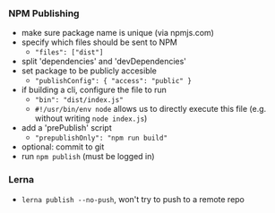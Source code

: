 ### NPM Publishing

- make sure package name is unique (via npmjs.com)
- specify which files should be sent to NPM
  - `"files": ["dist"]`
- split 'dependencies' and 'devDependencies'
- set package to be publicly accesible
  - `"publishConfig": { "access": "public" }`
- if building a cli, configure the file to run
  - `"bin": "dist/index.js"`
  - `#!/usr/bin/env node` allows us to directly execute this file (e.g. without writing `node index.js`)
- add a 'prePublish' script
  - `"prepublishOnly": "npm run build"`
- optional: commit to git
- run `npm publish` (must be logged in)

### Lerna

- `lerna publish --no-push`, won't try to push to a remote repo
